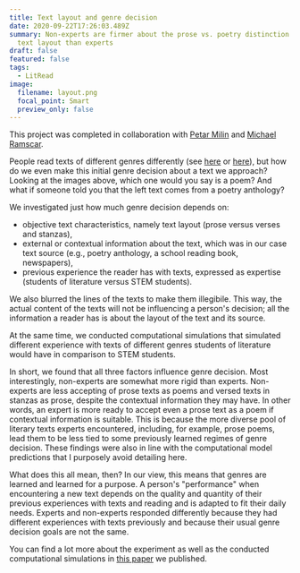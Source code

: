 ```yaml
---
title: Text layout and genre decision
date: 2020-09-22T17:26:03.489Z
summary: Non-experts are firmer about the prose vs. poetry distinction based on
  text layout than experts
draft: false
featured: false
tags:
  - LitRead
image:
  filename: layout.png
  focal_point: Smart
  preview_only: false
---
```

This project was completed in collaboration with [Petar Milin](https://www.birmingham.ac.uk/staff/profiles/languages/milin-petar.aspx) and [Michael Ramscar](https://scholar.google.com/citations?hl=en&user=c-s96ooAAAAJ&view_op=list_works&sortby=pubdate).

People read texts of different genres differently (see [here](https://psycnet.apa.org/record/1995-39571-001) or [here](https://www.sciencedirect.com/science/article/abs/pii/S0304422X98000114)), but how do we even make this initial genre decision about a text we approach? Looking at the images above, which one would you say is a poem? And what if someone told you that the left text comes from a poetry anthology?

We investigated just how much genre decision depends on:

* objective text characteristics, namely text layout (prose versus verses and stanzas),
* external or contextual information about the text, which was in our case text source (e.g., poetry anthology, a school reading book, newspapers),
* previous experience the reader has with texts, expressed as expertise (students of literature versus STEM students).

We also blurred the lines of the texts to make them illegibile. This way, the actual content of the texts will not be influencing a person's decision; all the information a reader has is about the layout of the text and its source.

At the same time, we conducted computational simulations that simulated different experience with texts of different genres students of literature would have in comparison to STEM students.

In short, we found that all three factors influence genre decision. Most interestingly, non-experts are somewhat more rigid than experts. Non-experts are less accepting of prose texts as poems and versed texts in stanzas as prose, despite the contextual information they may have. In other words, an expert is more ready to accept even a prose text as a poem if contextual information is suitable. This is because the more diverse pool of literary texts experts encountered, including, for example, prose poems, lead them to be less tied to some previously learned regimes of genre decision. These findings were also in line with the computational model predictions that I purposely avoid detailing here.

What does this all mean, then? In our view, this means that genres are learned and learned for a purpose. A person's "performance" when encountering a new text depends on the quality and quantity of their previous experiences with texts and reading and is adapted to fit their daily needs. Experts and non-experts responded differently because they had different experiences with texts previously and because their usual genre decision goals are not the same.

You can find a lot more about the experiment as well as the conducted computational simulations in [this paper](https://benjamins.com/catalog/ssol.19020.mil) we published.
